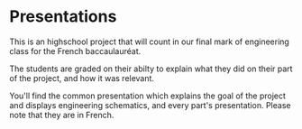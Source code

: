 # Presentations

This is an highschool project that will count in our final mark of engineering class for the French baccaulauréat.

The students are graded on their abilty to explain what they did on their part of the project, and how it was relevant. 

You'll find the common presentation which explains the goal of the project and displays engineering schematics, and every part's presentation. Please note that they are in French. 
